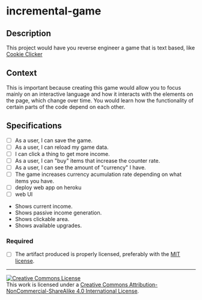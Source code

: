 # incremental-game
## Description

This project would have you reverse engineer a game that is text based, like [Cookie Clicker](http://orteil.dashnet.org/cookieclicker/)


## Context

This is important because creating this game would allow you to focus mainly on an interactive language and how it interacts with the elements on the page, which change over time. You would learn how the functionality of certain parts of the code depend on each other. 

## Specifications

- [ ] As a user, I can save the game.
- [ ] As a user, I can reload my game data.
- [ ] I can click a thing to get more income.
- [ ] As a user, I can "buy" items that increase the counter rate.
- [ ] As a user, I can see the amount of "currency" I have.
- [ ] The game increases currency acumulation rate depending on what items you have.
- [ ] deploy web app on heroku
- [ ]  web UI
  - Shows current income.
  - Shows passive income generation.
  - Shows clickable area.
  - Shows available upgrades.

### Required

- [ ] The artifact produced is properly licensed, preferably with the [MIT license][mit-license].

---

<!-- LICENSE -->

<a rel="license" href="http://creativecommons.org/licenses/by-nc-sa/4.0/"><img alt="Creative Commons License" style="border-width:0" src="https://i.creativecommons.org/l/by-nc-sa/4.0/80x15.png" /></a>
<br />This work is licensed under a <a rel="license" href="http://creativecommons.org/licenses/by-nc-sa/4.0/">Creative Commons Attribution-NonCommercial-ShareAlike 4.0 International License</a>.

[mit-license]: https://opensource.org/licenses/MIT
